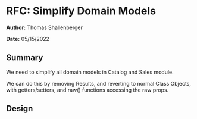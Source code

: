 # RFC: Simplify Domain Models

**Author:** Thomas Shallenberger

**Date:** 05/15/2022

## Summary

We need to simplify all domain models in Catalog and Sales module.

We can do this by removing Results, and reverting to normal Class Objects, with getters/setters, and raw() functions accessing the raw props.

## Design
